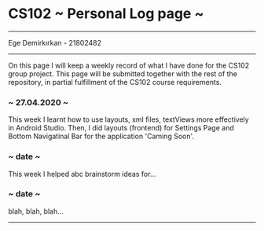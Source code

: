 # CS102 ~ Personal Log page ~
****
Ege Demirkırkan - 21802482
****

On this page I will keep a weekly record of what I have done for the CS102 group project. This page will be submitted together with the rest of the repository, in partial fulfillment of the CS102 course requirements.

### ~ 27.04.2020 ~
This week I learnt how to use layouts, xml files, textViews more effectively in Android Studio. Then, I did layouts (frontend) for Settings Page and Bottom Navigatinal Bar for the application 'Caming Soon'.
### ~ date ~
This week I helped abc brainstorm ideas for...

### ~ date ~
blah, blah, blah...

****
